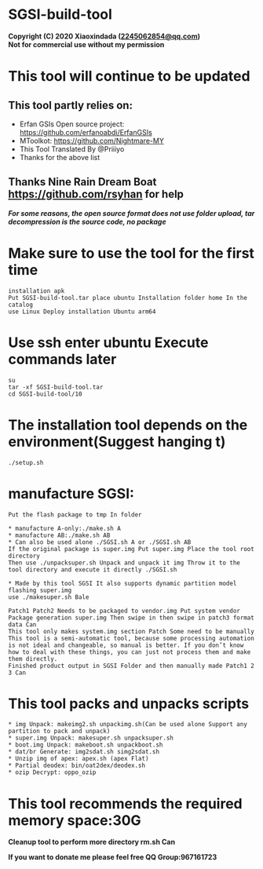 # SGSI-build-tool
**Copyright (C) 2020 Xiaoxindada (2245062854@qq.com)  
Not for commercial use without my permission**
 
# This tool will continue to be updated  
## This tool partly relies on:  
* Erfan GSIs Open source project: https://github.com/erfanoabdi/ErfanGSIs  
* MToolkot: https://github.com/Nightmare-MY
* This Tool Translated By @Priiiyo   
* Thanks for the above list  

## Thanks Nine Rain Dream Boat https://github.com/rsyhan for help

***For some reasons, the open source format does not use folder upload, tar decompression is the source code, no package***

# Make sure to use the tool for the first time
```
installation apk  
Put SGSI-build-tool.tar place ubuntu Installation folder home In the catalog  
use Linux Deploy installation Ubuntu arm64  
```

# Use ssh enter ubuntu Execute commands later
```
su  
tar -xf SGSI-build-tool.tar  
cd SGSI-build-tool/10  
```

# The installation tool depends on the environment(Suggest hanging t)
```
./setup.sh  
```

# manufacture SGSI:
```
Put the flash package to tmp In folder
 
* manufacture A-only:./make.sh A  
* manufacture AB:./make.sh AB
* Can also be used alone ./SGSI.sh A or ./SGSI.sh AB 
If the original package is super.img Put super.img Place the tool root directory   
Then use ./unpacksuper.sh Unpack and unpack it img Throw it to the tool directory and execute it directly ./SGSI.sh

* Made by this tool SGSI It also supports dynamic partition model flashing super.img
use ./makesuper.sh Bale

Patch1 Patch2 Needs to be packaged to vendor.img Put system vendor Package generation super.img Then swipe in then swipe in patch3 format data Can
This tool only makes system.img section Patch Some need to be manually  
This tool is a semi-automatic tool, because some processing automation is not ideal and changeable, so manual is better. If you don’t know how to deal with these things, you can just not process them and make them directly.  
Finished product output in SGSI Folder and then manually made Patch1 2 3 Can  
```

# This tool packs and unpacks scripts
```
* img Unpack: makeimg2.sh unpackimg.sh(Can be used alone Support any partition to pack and unpack)  
* super.img Unpack: makesuper.sh unpacksuper.sh  
* boot.img Unpack: makeboot.sh unpackboot.sh  
* dat/br Generate: img2sdat.sh simg2sdat.sh  
* Unzip img of apex: apex.sh (apex Flat)  
* Partial deodex: bin/oat2dex/deodex.sh  
* ozip Decrypt: oppo_ozip  
```

# This tool recommends the required memory space:30G

**Cleanup tool to perform more directory rm.sh Can**

**If you want to donate me please feel free QQ Group:967161723**
